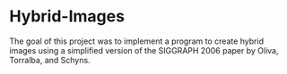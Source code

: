 # Hybrid-Images
The goal of this project was to implement a program to create hybrid images using a simplified version of the SIGGRAPH 2006 paper by Oliva, Torralba, and Schyns. 
